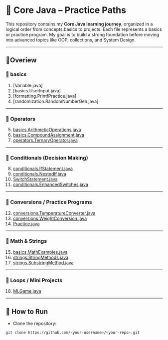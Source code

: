 # 🌿 Core Java – Practice Paths

This repository contains my **Core Java learning journey**, organized in a logical order from concepts.basics to projects.
Each file represents a basics or practice program.
My goal is to build a strong foundation before moving into advanced topics like OOP, collections, and System Design.

---

## 🧋Overiew

### 🍁 basics
1. [Variable.java]
2. [basics.UserInput.java]
3. [formatting.PrintfPractice.java]
4. [randomization.RandomNumberGen.java]

---

### 🍁 Operators
5. [basics.ArithmeticOperations.java](src/05_ArithmeticOperations.java)
6. [basics.CompoundAssignment.java](src/06_CompoundAssignment.java)
7. [operators.TernaryOperator.java](src/07_TernaryOperator.java)

---

### 🍁 Conditionals (Decision Making)
8. [conditionals.IfStatement.java](src/08_IfStatement.java)
9. [conditionals.NestedIf.java](src/09_NestedIf.java)
10. [SwitchStatement.java](src/10_SwitchStatement.java)
11. [conditionals.EnhancedSwitches.java](src/11_EnhancedSwitches.java)

---

### 🍁 Conversions / Practice Programs
12. [conversions.TemperatureConverter.java](src/12_TemperatureConverter.java)
13. [conversions.WeightConversion.java](src/13_WeightConversion.java)
14. [Practice.java](src/14_Practice.java)

---

### 🍁 Math & Strings
15. [basics.MathExamples.java](src/15_MathExamples.java)
16. [strings.StringMethods.java](src/16_StringMethods.java)
17. [strings.SubstringMethod.java](src/17_SubstringMethod.java)

---

### 🍁 Loops / Mini Projects
18. [MLGame.java](src/18_MLGame.java)

---

## 🚀 How to Run
- Clone the repository:
```bash
git clone https://github.com/<your-username>/<your-repo>.git
